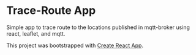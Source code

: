 # Trace-Route App

Simple app to trace route to the locations published in mqtt-broker using react, leaflet, and mqtt.

This project was bootstrapped with [Create React App](https://github.com/facebook/create-react-app).

